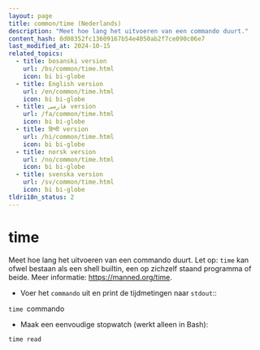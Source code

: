 ```yaml
---
layout: page
title: common/time (Nederlands)
description: "Meet hoe lang het uitvoeren van een commando duurt."
content_hash: 8d08352fc13609167b54e4050ab2f7ce090c06e7
last_modified_at: 2024-10-15
related_topics:
  - title: bosanski version
    url: /bs/common/time.html
    icon: bi bi-globe
  - title: English version
    url: /en/common/time.html
    icon: bi bi-globe
  - title: فارسی version
    url: /fa/common/time.html
    icon: bi bi-globe
  - title: हिन्दी version
    url: /hi/common/time.html
    icon: bi bi-globe
  - title: norsk version
    url: /no/common/time.html
    icon: bi bi-globe
  - title: svenska version
    url: /sv/common/time.html
    icon: bi bi-globe
tldri18n_status: 2
---
```

# time

Meet hoe lang het uitvoeren van een commando duurt.
Let op: `time` kan ofwel bestaan als een shell builtin, een op zichzelf staand programma of beide.
Meer informatie: <https://manned.org/time>.

- Voer het `commando` uit en print de tijdmetingen naar `stdout`::

`time `<span class="tldr-var badge badge-pill bg-dark-lm bg-white-dm text-white-lm text-dark-dm font-weight-bold">commando</span>

- Maak een eenvoudige stopwatch (werkt alleen in Bash):

`time read`
